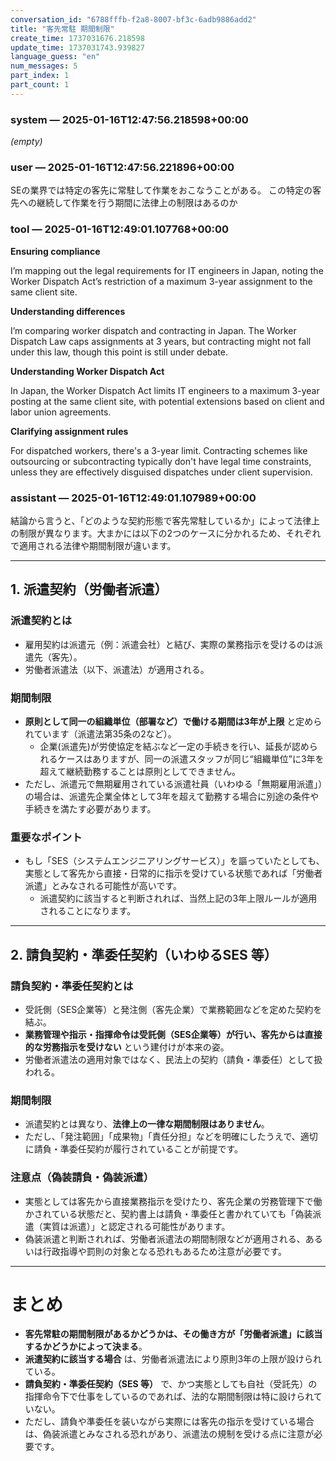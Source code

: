 ```yaml
---
conversation_id: "6788fffb-f2a8-8007-bf3c-6adb9886add2"
title: "客先常駐 期間制限"
create_time: 1737031676.218598
update_time: 1737031743.939827
language_guess: "en"
num_messages: 5
part_index: 1
part_count: 1
---
```


### system — 2025-01-16T12:47:56.218598+00:00

_(empty)_

### user — 2025-01-16T12:47:56.221896+00:00

SEの業界では特定の客先に常駐して作業をおこなうことがある。
この特定の客先への継続して作業を行う期間に法律上の制限はあるのか

### tool — 2025-01-16T12:49:01.107768+00:00

**Ensuring compliance**

I’m mapping out the legal requirements for IT engineers in Japan, noting the Worker Dispatch Act’s restriction of a maximum 3-year assignment to the same client site.

**Understanding differences**

I’m comparing worker dispatch and contracting in Japan. The Worker Dispatch Law caps assignments at 3 years, but contracting might not fall under this law, though this point is still under debate.

**Understanding Worker Dispatch Act**

In Japan, the Worker Dispatch Act limits IT engineers to a maximum 3-year posting at the same client site, with potential extensions based on client and labor union agreements.

**Clarifying assignment rules**

For dispatched workers, there's a 3-year limit. Contracting schemes like outsourcing or subcontracting typically don't have legal time constraints, unless they are effectively disguised dispatches under client supervision.

### assistant — 2025-01-16T12:49:01.107989+00:00

結論から言うと、「どのような契約形態で客先常駐しているか」によって法律上の制限が異なります。大まかには以下の2つのケースに分かれるため、それぞれで適用される法律や期間制限が違います。

---

## 1. 派遣契約（労働者派遣）

### 派遣契約とは
- 雇用契約は派遣元（例：派遣会社）と結び、実際の業務指示を受けるのは派遣先（客先）。
- 労働者派遣法（以下、派遣法）が適用される。

### 期間制限
- **原則として同一の組織単位（部署など）で働ける期間は3年が上限** と定められています（派遣法第35条の2など）。
  - 企業(派遣先)が労使協定を結ぶなど一定の手続きを行い、延長が認められるケースはありますが、同一の派遣スタッフが同じ“組織単位”に3年を超えて継続勤務することは原則としてできません。
- ただし、派遣元で無期雇用されている派遣社員（いわゆる「無期雇用派遣」）の場合は、派遣先企業全体として3年を超えて勤務する場合に別途の条件や手続きを満たす必要があります。

### 重要なポイント
- もし「SES（システムエンジニアリングサービス）」を謳っていたとしても、実態として客先から直接・日常的に指示を受けている状態であれば「労働者派遣」とみなされる可能性が高いです。  
  - 派遣契約に該当すると判断されれば、当然上記の3年上限ルールが適用されることになります。

---

## 2. 請負契約・準委任契約（いわゆるSES 等）

### 請負契約・準委任契約とは
- 受託側（SES企業等）と発注側（客先企業）で業務範囲などを定めた契約を結ぶ。  
- **業務管理や指示・指揮命令は受託側（SES企業等）が行い、客先からは直接的な労務指示を受けない** という建付けが本来の姿。
- 労働者派遣法の適用対象ではなく、民法上の契約（請負・準委任）として扱われる。

### 期間制限
- 派遣契約とは異なり、**法律上の一律な期間制限はありません**。  
- ただし、「発注範囲」「成果物」「責任分担」などを明確にしたうえで、適切に請負・準委任契約が履行されていることが前提です。

### 注意点（偽装請負・偽装派遣）
- 実態としては客先から直接業務指示を受けたり、客先企業の労務管理下で働かされている状態だと、契約書上は請負・準委任と書かれていても「偽装派遣（実質は派遣）」と認定される可能性があります。  
- 偽装派遣と判断されれば、労働者派遣法の期間制限などが適用される、あるいは行政指導や罰則の対象となる恐れもあるため注意が必要です。

---

# まとめ

- **客先常駐の期間制限があるかどうかは、その働き方が「労働者派遣」に該当するかどうかによって決まる**。
- **派遣契約に該当する場合** は、労働者派遣法により原則3年の上限が設けられている。  
- **請負契約・準委任契約（SES 等）** で、かつ実態としても自社（受託先）の指揮命令下で仕事をしているのであれば、法的な期間制限は特に設けられていない。  
- ただし、請負や準委任を装いながら実際には客先の指示を受けている場合は、偽装派遣とみなされる恐れがあり、派遣法の規制を受ける点に注意が必要です。
